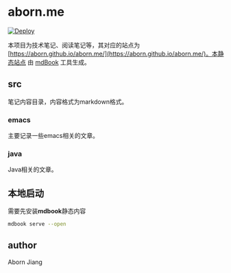 # aborn.me
[![Deploy](https://github.com/aborn/aborn.me/actions/workflows/deploy.yml/badge.svg)](https://github.com/aborn/aborn.me/actions/workflows/deploy.yml)

本项目为技术笔记、阅读笔记等，其对应的站点为 [https://aborn.github.io/aborn.me/](https://aborn.github.io/aborn.me/)。本静态站点
由 [mdBook](https://github.com/rust-lang/mdBook) 工具生成。

## src
笔记内容目录，内容格式为markdown格式。

### emacs
主要记录一些emacs相关的文章。

### java
Java相关的文章。

## 本地启动
需要先安装**mdbook**静态内容
```sh
mdbook serve --open
```

## author
Aborn Jiang
